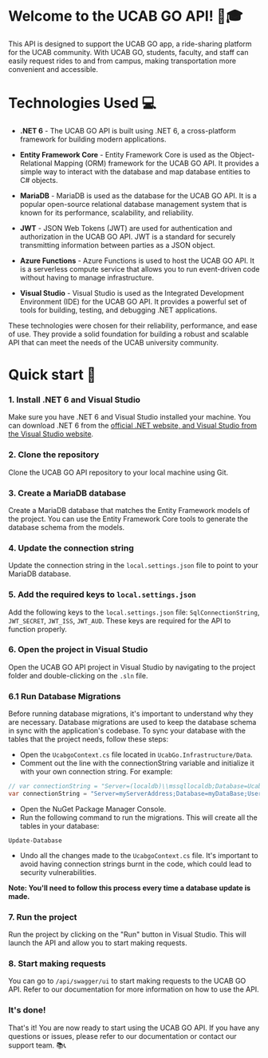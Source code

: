 # Welcome to the UCAB GO API! 🚗🎓
This API is designed to support the UCAB GO app, a ride-sharing platform for the UCAB community. With UCAB GO, students, faculty, and staff can easily request rides to and from campus, making transportation more convenient and accessible.

# Technologies Used 💻
- **.NET 6** - The UCAB GO API is built using .NET 6, a cross-platform framework for building modern applications.

- **Entity Framework Core** - Entity Framework Core is used as the Object-Relational Mapping (ORM) framework for the UCAB GO API. It provides a simple way to interact with the database and map database entities to C# objects.

- **MariaDB** - MariaDB is used as the database for the UCAB GO API. It is a popular open-source relational database management system that is known for its performance, scalability, and reliability.

- **JWT** - JSON Web Tokens (JWT) are used for authentication and authorization in the UCAB GO API. JWT is a standard for securely transmitting information between parties as a JSON object.

- **Azure Functions** - Azure Functions is used to host the UCAB GO API. It is a serverless compute service that allows you to run event-driven code without having to manage infrastructure.

- **Visual Studio** - Visual Studio is used as the Integrated Development Environment (IDE) for the UCAB GO API. It provides a powerful set of tools for building, testing, and debugging .NET applications.

These technologies were chosen for their reliability, performance, and ease of use. They provide a solid foundation for building a robust and scalable API that can meet the needs of the UCAB university community.

# Quick start 🚀

### 1. **Install .NET 6 and Visual Studio**

Make sure you have .NET 6 and Visual Studio installed your machine. You can download .NET 6 from the [official .NET website, and Visual Studio from the Visual Studio website](https://visualstudio.microsoft.com/).

### 2. **Clone the repository**

Clone the UCAB GO API repository to your local machine using Git.

### 3. **Create a MariaDB database**

Create a MariaDB database that matches the Entity Framework models of the project. You can use the Entity Framework Core tools to generate the database schema from the models.

### 4. **Update the connection string**

Update the connection string in the `local.settings.json` file to point to your MariaDB database.

### 5. **Add the required keys to `local.settings.json`**

Add the following keys to the `local.settings.json` file: `SqlConnectionString`, `JWT_SECRET`, `JWT_ISS`, `JWT_AUD`. These keys are required for the API to function properly.

### 6. **Open the project in Visual Studio**

Open the UCAB GO API project in Visual Studio by navigating to the project folder and double-clicking on the `.sln` file.

### 6.1 **Run Database Migrations**

Before running database migrations, it's important to understand why they are necessary. Database migrations are used to keep the database schema in sync with the application's codebase.
To sync your database with the tables that the project needs, follow these steps:
- Open the `UcabgoContext.cs` file located in `UcabGo.Infrastructure/Data`.
- Comment out the line with the connectionString variable and initialize it with your own connection string. For example:
```csharp
// var connectionString = "Server=(localdb)\\mssqllocaldb;Database=Ucabgo;Trusted_Connection=True;MultipleActiveResultSets=true";
var connectionString = "Server=myServerAddress;Database=myDataBase;User Id=myUsername;Password=myPassword;";
```
- Open the NuGet Package Manager Console.
- Run the following command to run the migrations. This will create all the tables in your database:
```
Update-Database
```
- Undo all the changes made to the `UcabgoContext.cs` file. It's important to avoid having connection strings burnt in the code, which could lead to security vulnerabilities.

**Note: You'll need to follow this process every time a database update is made.**

### 7. **Run the project**

Run the project by clicking on the "Run" button in Visual Studio. This will launch the API and allow you to start making requests.

### 8. **Start making requests**

You can go to `/api/swagger/ui` to start making requests to the UCAB GO API. Refer to our documentation for more information on how to use the API.

### It's done!
That's it! You are now ready to start using the UCAB GO API. If you have any questions or issues, please refer to our documentation or contact our support team. 📚📞

